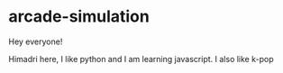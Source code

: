 # arcade-simulation

Hey everyone!

Himadri here, I like python and I am learning javascript. I also like k-pop
